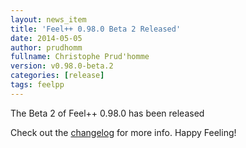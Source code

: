 ```yaml
---
layout: news_item
title: 'Feel++ 0.98.0 Beta 2 Released'
date: 2014-05-05
author: prudhomm
fullname: Christophe Prud'homme
version: v0.98.0-beta.2
categories: [release]
tags: feelpp
---
```


The Beta 2 of Feel++ 0.98.0 has been released

Check out the [changelog](/docs/develop/ChangeLog.html) for more info. Happy Feeling!
